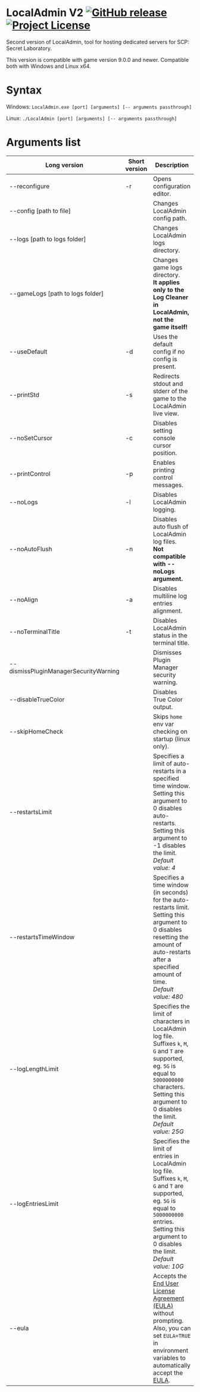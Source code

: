 # LocalAdmin V2 [![GitHub release](https://flat.badgen.net/github/release/northwood-studios/LocalAdmin-V2)](https://GitHub.com/northwood-studios/LocalAdmin-V2/releases/) [![Project License](https://flat.badgen.net/github/license/northwood-studios/LocalAdmin-V2)](https://github.com/northwood-studios/LocalAdmin-V2/blob/master/LICENSE)
Second version of LocalAdmin, tool for hosting dedicated servers for SCP: Secret Laboratory.

This version is compatible with game version 9.0.0 and newer. Compatible both with Windows and Linux x64.

# Syntax
Windows: `LocalAdmin.exe [port] [arguments] [-- arguments passthrough]`

Linux: `./LocalAdmin [port] [arguments] [-- arguments passthrough]`

# Arguments list
| Long version | Short version | Description |
| --- | --- | --- |
| --reconfigure | -r | Opens configuration editor. |
| --config [path to file] | | Changes LocalAdmin config path. |
| --logs [path to logs folder] | | Changes LocalAdmin logs directory. |
| --gameLogs [path to logs folder] | | Changes game logs directory.<br>**It applies only to the Log Cleaner in LocalAdmin, not the game itself!** |
| --useDefault | -d | Uses the default config if no config is present. |
| --printStd | -s | Redirects stdout and stderr of the game to the LocalAdmin live view. |
| --noSetCursor | -c | Disables setting console cursor position. |
| --printControl | -p | Enables printing control messages. |
| --noLogs | -l | Disables LocalAdmin logging. |
| --noAutoFlush | -n | Disables auto flush of LocalAdmin log files.<br>**Not compatible with --noLogs argument.** |
| --noAlign | -a | Disables multiline log entries alignment. |
| --noTerminalTitle | -t | Disables LocalAdmin status in the terminal title. |
| --dismissPluginManagerSecurityWarning | | Dismisses Plugin Manager security warning. |
| --disableTrueColor | | Disables True Color output. |
| --skipHomeCheck | | Skips `home` env var checking on startup (linux only). |
| --restartsLimit |  | Specifies a limit of auto-restarts in a specified time window.<br>Setting this argument to 0 disables auto-restarts.<br>Setting this argument to -1 disables the limit.<br>*Default value: 4* |
| --restartsTimeWindow |  | Specifies a time window (in seconds) for the auto-restarts limit.<br>Setting this argument to 0 disables resetting the amount of auto-restarts after a specified amount of time.<br>*Default value: 480* |
| --logLengthLimit |  | Specifies the limit of characters in LocalAdmin log file.<br>Suffixes `k`, `M`, `G` and `T` are supported, eg. `5G` is equal to `5000000000` characters.<br>Setting this argument to 0 disables the limit.<br>*Default value: 25G* |
| --logEntriesLimit |  | Specifies the limit of entries in LocalAdmin log file.<br>Suffixes `k`, `M`, `G` and `T` are supported, eg. `5G` is equal to `5000000000` entries.<br>Setting this argument to 0 disables the limit.<br>*Default value: 10G* |
| --eula | | Accepts the [End User License Agreement (EULA)](https://link.scpslgame.com/eula) without prompting. Also, you can set `EULA=TRUE` in environment variables to automatically accept the [EULA](https://link.scpslgame.com/eula). |